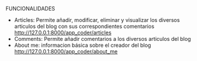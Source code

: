 FUNCIONALIDADES

- Articles: Permite añadir, modificar, eliminar y visualizar los diversos articulos del blog con sus correspondientes comentarios http://127.0.0.1:8000/app_coder/articles 
- Comments: Permite añadir comentarios a los diversos articulos del blog 
- About me: informacion básica sobre el creador del blog http://127.0.0.1:8000/app_coder/about_me
